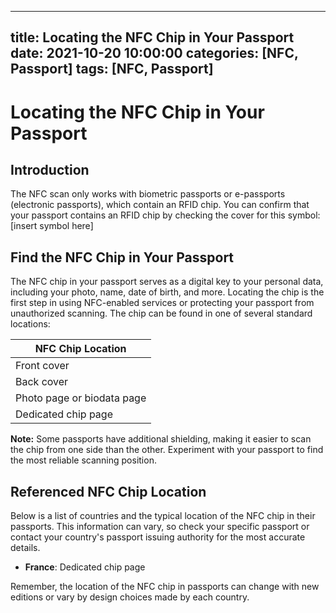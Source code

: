 
---
title: Locating the NFC Chip in Your Passport
date: 2021-10-20 10:00:00
categories: [NFC, Passport]
tags: [NFC, Passport]
---


# Locating the NFC Chip in Your Passport

## Introduction

The NFC scan only works with biometric passports or e-passports (electronic passports), which contain an RFID chip.
You can confirm that your passport contains an RFID chip by checking the cover for this symbol: [insert symbol here]

## Find the NFC Chip in Your Passport

The NFC chip in your passport serves as a digital key to your personal data, including your photo, name, date of birth, and more. Locating the chip is the first step in using NFC-enabled services or protecting your passport from unauthorized scanning. The chip can be found in one of several standard locations:

| NFC Chip Location                 |
|-----------------------------------|
| Front cover                       |
| Back cover                        |
| Photo page or biodata page        |
| Dedicated chip page               |

**Note:** Some passports have additional shielding, making it easier to scan the chip from one side than the other. Experiment with your passport to find the most reliable scanning position.

## Referenced NFC Chip Location

Below is a list of countries and the typical location of the NFC chip in their passports. This information can vary, so check your specific passport or contact your country's passport issuing authority for the most accurate details.


- **France**: Dedicated chip page

Remember, the location of the NFC chip in passports can change with new editions or vary by design choices made by each country. 

